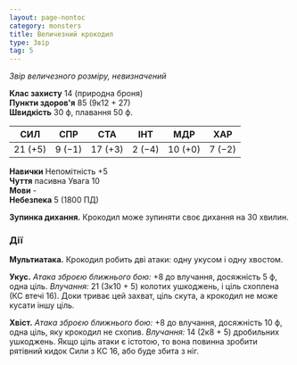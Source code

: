 ```yaml
---
layout: page-nontoc
category: monsters
title: Величезний крокодил
type: Звір
tag: 5
---
```


_Звір величезного розміру, невизначений_

**Клас захисту** 14 (природна броня)    
**Пункти здоров'я** 85 (9к12 + 27)    
**Швидкість** 30 ф, плавання 50 ф.

| СИЛ     | СПР    | СТА     | ІНТ    | МДР     | ХАР    |
| ------- | ------ | ------- | ------ | ------- | ------ |
| 21 (+5) | 9 (−1) | 17 (+3) | 2 (−4) | 10 (+0) | 7 (−2) |

**Навички** Непомітність +5    
**Чуття** пасивна Увага 10    
**Мови** -    
**Небезпека** 5 (1800 ПД)

**Зупинка дихання.** Крокодил може зупиняти своє дихання на 30 хвилин.

### Дії
**Мультиатака.** Крокодил робить дві атаки: одну укусом і одну хвостом.     

**Укус.** _Атака зброєю ближнього бою:_ +8 до влучання, досяжність 5 ф, одна ціль. _Влучання:_ 21 (3к10 + 5) колотих ушкоджень, і ціль схоплена (КС втечі 16). Доки триває цей захват, ціль скута, а крокодил не може кусати іншу ціль.    

**Хвіст.** _Атака зброєю ближнього бою:_ +8 до влучання, досяжність 10 ф, одна ціль, яку крокодил не схопив. _Влучання:_ 14 (2к8 + 5) дробильних ушкоджень. Якщо ціль атаки є істотою, то вона повинна зробити рятівний кидок Сили з КС 16, або буде збита з ніг.
